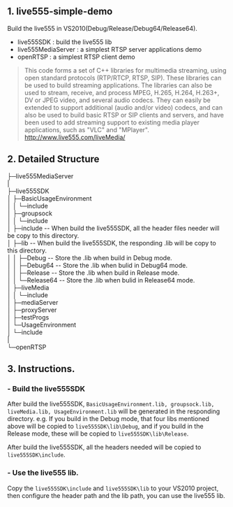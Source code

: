 ## 1. live555-simple-demo
Build the live555 in VS2010(Debug/Release/Debug64/Release64).
 
- live555SDK : build the live555 lib  
- live555MediaServer : a simplest RTSP server applications demo   
- openRTSP : a simplest RTSP client demo 


> This code forms a set of C++ libraries for multimedia streaming, using open standard protocols (RTP/RTCP, RTSP, SIP).
These libraries can be used to build streaming applications. The libraries can also be used to stream, receive, and process MPEG, H.265, H.264, H.263+, DV or JPEG video, and several audio codecs. 
They can easily be extended to support additional (audio and/or video) codecs, and can also be used to build basic RTSP or SIP clients and servers, and have been used to add streaming support to existing media player applications, such as "VLC" and "MPlayer". 
http://www.live555.com/liveMedia/


## 2. Detailed Structure
├─live555MediaServer   
|  
├─live555SDK  
│  ├─BasicUsageEnvironment  
│  │  └─include  
│  ├─groupsock  
│  │  └─include  
│  ├─include                  -- When build the live555SDK, all the header files needer will be copy to this directory.  
│  ├─lib                      -- When build the live555SDK, the responding .lib will be copy to this directory.   
│  │  ├─Debug                 -- Store the .lib when build in Debug mode.  
│  │  ├─Debug64               -- Store the .lib when bulid in Debug64 mode.  
│  │  ├─Release               -- Store the .lib when build in Release mode.  
│  │  └─Release64             -- Store the .lib when bulid in Release64 mode.  
│  ├─liveMedia  
│  │  └─include  
│  ├─mediaServer  
│  ├─proxyServer  
│  ├─testProgs  
│  └─UsageEnvironment  
│      └─include    
|  
└─openRTSP  
## 3. Instructions.
###  - Build the live555SDK
After build the live555SDK, `BasicUsageEnvironment.lib, groupsock.lib, liveMedia.lib, UsageEnvironment.lib` will be generated in the responding directory. e.g. If you build in the Debug mode, that four libs mentioned above will be copied to `live555SDK\lib\Debug`, and if you build in the Release mode, these will be copied to `live555SDK\lib\Release`.

After build the live555SDK, all the headers needed will be copied to `live555SDK\include`.
### - Use the live555 lib.
Copy the `live555SDK\include` and `live555SDK\lib` to your VS2010 project, then configure the header path and the lib path, you can use the live555 lib.


